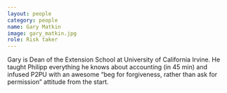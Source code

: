 ```yaml
---
layout: people
category: people
name: Gary Matkin
image: gary_matkin.jpg
role: Risk taker
---
```


Gary is Dean of the Extension School at University of California Irvine.
He taught Philipp everything he knows about accounting (in 45 min)
 and infused P2PU with an awesome “beg for forgiveness,
 rather than ask for permission” attitude from the start.